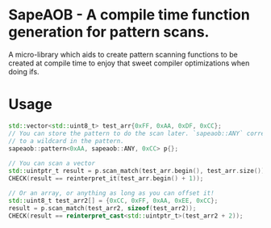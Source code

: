 # SapeAOB - A compile time function generation for pattern scans.

A micro-library which aids to create pattern scanning functions to be created at compile time to
enjoy that sweet compiler optimizations when doing ifs.

# Usage
```cpp
std::vector<std::uint8_t> test_arr{0xFF, 0xAA, 0xDF, 0xCC};
// You can store the pattern to do the scan later. `sapeaob::ANY` corresponds
// to a wildcard in the pattern.
sapeaob::pattern<0xAA, sapeaob::ANY, 0xCC> p{};
  
// You can scan a vector
std::uintptr_t result = p.scan_match(test_arr.begin(), test_arr.size());
CHECK(result == reinterpret_it(test_arr.begin() + 1));

// Or an array, or anything as long as you can offset it!
std::uint8_t test_arr2[] = {0xCC, 0xFF, 0xAA, 0xEE, 0xCC};
result = p.scan_match(test_arr2, sizeof(test_arr2));
CHECK(result == reinterpret_cast<std::uintptr_t>(test_arr2 + 2));
```